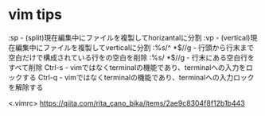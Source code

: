 # vim tips


<vim>
:sp
    - (split)現在編集中にファイルを複製してhorizantalに分割
:vp
    - (vertical)現在編集中にファイルを複製してverticalに分割
:%s/^ *$//g
    - 行頭から行末まで空白だけで構成されている行をの空白を削除
:%s/ *$//g
    - 行末にある空白行をすべて削除
Ctrl-s
    - vimではなくterminalの機能であり、terminalへの入力をロックする
Ctrl-q
    - vimではなくterminalの機能であり、terminalへの入力ロックを解除する

<.vimrc>
https://qiita.com/rita_cano_bika/items/2ae9c8304f8f12b1b443
